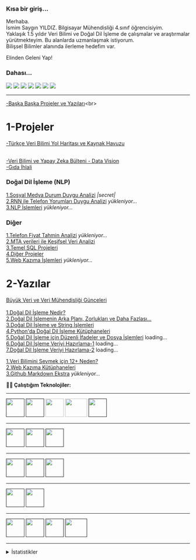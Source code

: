 ### Kısa bir giriş...

Merhaba.<br>
İsmim Saygın YILDIZ. Bilgisayar Mühendisliği 4.sınıf öğrencisiyim. <br>
Yaklaşık 1.5 yıldır Veri Bilimi ve Doğal Dil İşleme de çalışmalar ve araştırmalar yürütmekteyim. Bu alanlarda uzmanlaşmak istiyorum.<br>
Bilişsel Bilimler alanında ilerleme hedefim var.<br>

Elinden Geleni Yap!


### Dahası...

[![](https://img.shields.io/badge/linkedin-%230077B5.svg?&style=flat&logo=linkedin&logoColor=white)](https://www.linkedin.com/in/sayginyildiz/)
[![](https://img.shields.io/badge/Medium-%2312100E.svg?&style=flat&logo=medium&logoColor=white)](https://sayginyildiz.medium.com/)
[![](https://img.shields.io/badge/Data%20Science%20Earth-%2312100E.svg?&style=flat)](https://www.datasciencearth.com/author/saygin/)
[![](https://img.shields.io/badge/edabit-learn%20to%20code%2C%20fast-orange)](https://edabit.com/user/3QsHBAYt7wboXqNpB)
[![](https://img.shields.io/badge/Kaggle-%2312100E.svg?&style=flat&logo=kaggle&logoColor=white)](https://www.kaggle.com/rowers7)
[![](https://img.shields.io/badge/-Hackerrank-2EC866?style=flat&logo=HackerRank&logoColor=white)](https://www.hackerrank.com/sayginyil)
[![](https://img.shields.io/badge/Email-sayginyil%40gmail.com-blue)](mailto:sayginyil@gmail.com)



<hr>

[-Başka Başka Projeler ve Yazıları](https://github.com/rowers7/Project_and_Projects_Articles___)<br>


# 1-Projeler

[-Türkçe Veri Bilimi Yol Haritası ve Kaynak Havuzu](https://github.com/rowers7/Veri-Bilimi_Yol-Haritasi__ve__Kaynak-Havuzu) <br><br>

[-Veri Bilimi ve Yapay Zeka Bülteni - Data Vision](https://www.datasciencearth.com/datavisionbeginning/)<br>
[-Gıda İhlali](https://www.datasciencearth.com/hileli-gidalar-arastirmasi-2020/) 

### Doğal Dil İşleme (NLP)
[1.Sosyal Medya Durum Duygu Analizi](https://github.com/rowers7/Project_Wp_Durum-Duygu_Analizi) *|secret|*<br>
[2.RNN ile Telefon Yorumları Duygu Analizi](https://github.com/rowers7/Project_Telefon-Yorum-Duygu-Analizi)  *yükleniyor...*<br>
[3.NLP İşlemleri](https://github.com/rowers7/NLP-Processes) *yükleniyor...* <br>
### Diğer
[1.Telefon Fiyat Tahmin Analizi](https://github.com/rowers7/Project_Telefon-Fiyat-Analizi)  *yükleniyor...* <br>
[2.MTA verileri ile Keşifsel Veri Analizi](https://github.com/rowers7/Project_EDA-with_MTA_data)  <br>
[3.Temel SQL Projeleri](https://github.com/rowers7/Projects_Basic-SQL) <br>
[4.Diğer Projeler](https://github.com/rowers7/Projects_Basic)  <br>
[5.Web Kazıma İşlemleri](https://github.com/rowers7/Web-Scraping-Processes)  *yükleniyor...* <br>




# 2-Yazılar

[Büyük Veri ve Veri Mühendisliği Günceleri](https://sayginyildiz.medium.com/b%C3%BCy%C3%BCk-veri-ve-veri-m%C3%BChendisli%C4%9Fi-g%C3%BCnceleri-0-3aae5004ec27)<br>
<br>
[1.Doğal Dil İşleme Nedir?](https://www.datasciencearth.com/dogal-dil-isleme-1-dogal-dil-islemeye-giris/) <br>
[2.Doğal Dil İşlemenin Arka Planı, Zorlukları ve Daha Fazlası...](https://www.datasciencearth.com/dogal-dil-isleme-1-2-arka-plani-bilesenleri-pazar-payi-ve-zorluklari/) <br>
[3.Doğal Dil İşleme ve String İşlemleri](https://www.datasciencearth.com/dogal-dil-isleme-1-3-dogal-dil-isleme-ve-pythonda-stringler/) <br>
[4.Python'da Doğal Dil İşleme Kütüphaneleri](https://www.datasciencearth.com/dogal-dil-isleme-1-4-python-dogal-dil-isleme-kutuphaneleri/) <br>
[5.Doğal Dil İşleme için Düzenli İfadeler ve Dosya İşlemleri]() loading... <br>
[6.Doğal Dil İşleme Veriyi Hazırlama-1]() loading... <br>
[7.Doğal Dil İşleme Veriyi Hazırlama-2]() loading... <br>


[1.Veri Bilimini Sevmek için 12+ Neden?](https://sayginyildiz.medium.com/veri-bilimini-sevmek-i%C3%A7in-12-neden-85448bed3f1c)<br>
[2.Web Kazıma Kütüphaneleri](https://medium.com/me/stats)<br>
[3.Github Markdown Ekstra]()  *yükleniyor...*




 **👩‍💻 Çalıştığım Teknolojiler:**
 
<hr>

 <code><a href="" target="_blank"><img height="50" src="https://upload.wikimedia.org/wikipedia/en/c/cd/Anaconda_Logo.png"></a></code>
 <code><a href="" target="_blank"><img height="50" src="https://www.vectorlogo.zone/logos/python/python-official.svg"></a></code>
<code><a target="_blank"><img height="50" src="https://upload.wikimedia.org/wikipedia/commons/thumb/0/05/Scikit_learn_logo_small.svg/1024px-Scikit_learn_logo_small.svg.png"></a></code>
<code><a target="_blank"><img height="50" width="60px" src="https://upload.wikimedia.org/wikipedia/commons/thumb/2/2d/Tensorflow_logo.svg/1200px-Tensorflow_logo.svg.png"></a></code>
<code><a href="" target="_blank"><img height="50" src="https://encrypted-tbn0.gstatic.com/images?q=tbn:ANd9GcQQq3n-UlYH7Y4vrzE2HV_fEWpNDs_TraoAiQ&usqp=CAU" /></a></code>
 
 
<hr>

<code><a href="" target="_blank"><img height="50" src="https://www.vectorlogo.zone/logos/numpy/numpy-ar21.svg"></a></code>
<code><a href="" target="_blank"><img height="50" src="https://upload.wikimedia.org/wikipedia/commons/thumb/e/ed/Pandas_logo.svg/1200px-Pandas_logo.svg.png" /></a></code>
<code><a href="" target="_blank"><img height="50" src="https://yganalyst.github.io/assets/images/crawling.png"></a></code>


<hr>

<code><a href="" target="_blank"><img height="50" src="https://seaborn.pydata.org/_static/logo-wide-lightbg.svg" /></a></code>
</code>
<code><a href="" target="_blank"><img height="50" src="https://matplotlib.org/_static/logo2_compressed.svg" /></a></code>
<code><a href="" target="_blank"><img height="50" src="https://www.tableau.com/sites/default/files/pages/tableau_cmyk_2015.png" /></a></code>



<hr>

<code><a href="" target="_blank"><img height="50" src="https://www.vectorlogo.zone/logos/pocoo_flask/pocoo_flask-ar21.svg"></a></code>
<code><a href="" target="_blank"><img height="50" src="https://github.com/jalbertsr/logo-badge-images/blob/master/img/rsz_heroku.png?raw=true"></a></code>


<hr>

<code><a href="" target="_blank"><img height="50" src="https://www.vectorlogo.zone/logos/amazon_aws/amazon_aws-ar21.svg"></a></code>
<code><a href="" target="_blank"><img height="50" src="https://ata.com.tr/upload/5caeeca914578.png"></a></code>
<code><a href="" target="_blank"><img height="50" src="https://www.vectorlogo.zone/logos/mongodb/mongodb-ar21.svg"></a></code>
<code><a href="" target="_blank"><img height="50" width="60px" src="https://github.com/jalbertsr/logo-badge-images/blob/master/img/rsz_postgresql.png?raw=true"></a></code>



<hr>



<details><summary>İstatistikler</summary>
 
 ![Saygın YILDIZ istatistikler](https://github-readme-stats.vercel.app/api?username=rowers7&show_icons=true&theme=radical)
 ![Top Langs](https://github-readme-stats.vercel.app/api/top-langs/?username=rowers7&theme=tokyonight)
</details>

 



